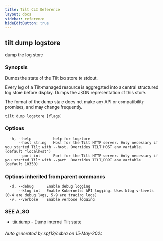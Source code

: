 ```yaml
---
title: Tilt CLI Reference
layout: docs
sidebar: reference
hideEditButton: true
---
```

## tilt dump logstore

dump the log store

### Synopsis

Dumps the state of the Tilt log store to stdout.

Every log of a Tilt-managed resource is aggregated into a central structured log
store before display. Dumps the JSON representation of this store.

The format of the dump state does not make any API or compatibility promises,
and may change frequently.


```
tilt dump logstore [flags]
```

### Options

```
  -h, --help          help for logstore
      --host string   Host for the Tilt HTTP server. Only necessary if you started Tilt with --host. Overrides TILT_HOST env variable. (default "localhost")
      --port int      Port for the Tilt HTTP server. Only necessary if you started Tilt with --port. Overrides TILT_PORT env variable. (default 10350)
```

### Options inherited from parent commands

```
  -d, --debug      Enable debug logging
      --klog int   Enable Kubernetes API logging. Uses klog v-levels (0-4 are debug logs, 5-9 are tracing logs)
  -v, --verbose    Enable verbose logging
```

### SEE ALSO

* [tilt dump](tilt_dump.html)	 - Dump internal Tilt state

###### Auto generated by spf13/cobra on 15-May-2024

